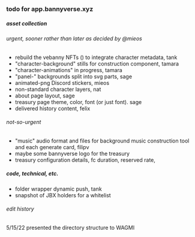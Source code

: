 ### todo for app.bannyverse.xyz

##### asset collection

###### urgent, sooner rather than later as decided by @mieos

- rebuild the vebanny NFTs () to integrate character metadata, tank
- "character-background" stills for construction component, tamara
- "character-animations" in progress, tamara
- "panel-" backgrounds split into svg parts, sage
- animated-png Discord stickers, mieos
- non-standard character layers, nat
- about page layout, sage
- treasury page theme, color, font (or just font). sage
- delivered history content, felix

###### not-so-urgent

- "music" audio format and files for background music construction tool and each generate card, filipv
- maybe some bannyverse logo for the treasury
- treasury configuration details, fc duration, reserved rate,

##### code, technical, etc.

- folder wrapper dynamic push, tank
- snapshot of JBX holders for a whitelist
  <br>

###### edit history

5/15/22 presented the directory structure to WAGMI
